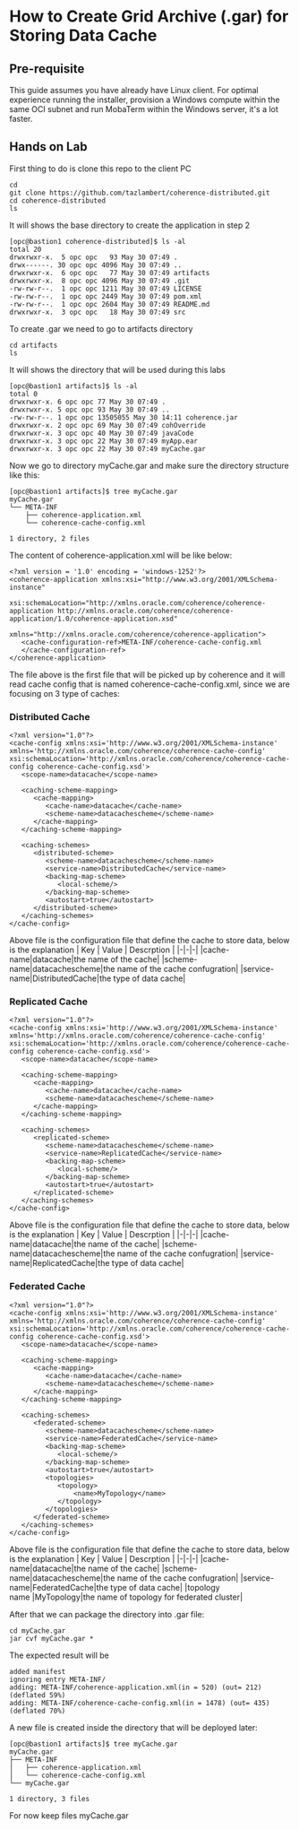# How to Create Grid Archive (.gar) for Storing Data Cache

## Pre-requisite

This guide assumes you have already have Linux client. For optimal experience running the installer, provision a Windows compute within the same OCI subnet and run MobaTerm within the Windows server, it's a lot faster.

## Hands on Lab

First thing to do is clone this repo to the client PC
```
cd
git clone https://github.com/tazlambert/coherence-distributed.git
cd coherence-distributed
ls
```
It will shows the base directory to create the application in step 2
```
[opc@bastion1 coherence-distributed]$ ls -al
total 20
drwxrwxr-x.  5 opc opc   93 May 30 07:49 .
drwx------. 30 opc opc 4096 May 30 07:49 ..
drwxrwxr-x.  6 opc opc   77 May 30 07:49 artifacts
drwxrwxr-x.  8 opc opc 4096 May 30 07:49 .git
-rw-rw-r--.  1 opc opc 1211 May 30 07:49 LICENSE
-rw-rw-r--.  1 opc opc 2449 May 30 07:49 pom.xml
-rw-rw-r--.  1 opc opc 2604 May 30 07:49 README.md
drwxrwxr-x.  3 opc opc   18 May 30 07:49 src
```
To create .gar we need to go to artifacts directory
```
cd artifacts
ls
```
It will shows the directory that will be used during this labs
```
[opc@bastion1 artifacts]$ ls -al
total 0
drwxrwxr-x. 6 opc opc 77 May 30 07:49 .
drwxrwxr-x. 5 opc opc 93 May 30 07:49 ..
-rw-rw-r--. 1 opc opc 13505055 May 30 14:11 coherence.jar
drwxrwxr-x. 2 opc opc 69 May 30 07:49 cohOverride
drwxrwxr-x. 3 opc opc 40 May 30 07:49 javaCode
drwxrwxr-x. 3 opc opc 22 May 30 07:49 myApp.ear
drwxrwxr-x. 3 opc opc 22 May 30 07:49 myCache.gar
```
Now we go to directory myCache.gar and make sure the directory structure like this:
```
[opc@bastion1 artifacts]$ tree myCache.gar
myCache.gar
└── META-INF
    ├── coherence-application.xml
    └── coherence-cache-config.xml

1 directory, 2 files
```
The content of coherence-application.xml will be like below:
```
<?xml version = '1.0' encoding = 'windows-1252'?>
<coherence-application xmlns:xsi="http://www.w3.org/2001/XMLSchema-instance"
                       xsi:schemaLocation="http://xmlns.oracle.com/coherence/coherence-application http://xmlns.oracle.com/coherence/coherence-application/1.0/coherence-application.xsd"
                       xmlns="http://xmlns.oracle.com/coherence/coherence-application">
   <cache-configuration-ref>META-INF/coherence-cache-config.xml
   </cache-configuration-ref>
</coherence-application>
```
The file above is the first file that will be picked up by coherence and it will read cache config that is named coherence-cache-config.xml, since we are focusing on 3 type of caches:

### Distributed Cache
```
<?xml version="1.0"?>
<cache-config xmlns:xsi='http://www.w3.org/2001/XMLSchema-instance' xmlns='http://xmlns.oracle.com/coherence/coherence-cache-config' xsi:schemaLocation='http://xmlns.oracle.com/coherence/coherence-cache-config coherence-cache-config.xsd'>
   <scope-name>datacache</scope-name>

   <caching-scheme-mapping>
      <cache-mapping>
         <cache-name>datacache</cache-name>
         <scheme-name>datacachescheme</scheme-name>
      </cache-mapping>
   </caching-scheme-mapping>

   <caching-schemes>
      <distributed-scheme>
         <scheme-name>datacachescheme</scheme-name>
         <service-name>DistributedCache</service-name>
         <backing-map-scheme>
            <local-scheme/>
         </backing-map-scheme>
         <autostart>true</autostart>
      </distributed-scheme>
   </caching-schemes>
</cache-config>
```
Above file is the configuration file that define the cache to store data, below is the explanation
| Key | Value | Descrption |
|-|-|-|
|cache-name|datacache|the name of the cache|
|scheme-name|datacachescheme|the name of the cache confugration|
|service-name|DistributedCache|the type of data cache|

### Replicated Cache
```
<?xml version="1.0"?>
<cache-config xmlns:xsi='http://www.w3.org/2001/XMLSchema-instance' xmlns='http://xmlns.oracle.com/coherence/coherence-cache-config' xsi:schemaLocation='http://xmlns.oracle.com/coherence/coherence-cache-config coherence-cache-config.xsd'>
   <scope-name>datacache</scope-name>

   <caching-scheme-mapping>
      <cache-mapping>
         <cache-name>datacache</cache-name>
         <scheme-name>datacachescheme</scheme-name>
      </cache-mapping>
   </caching-scheme-mapping>

   <caching-schemes>
      <replicated-scheme>
         <scheme-name>datacachescheme</scheme-name>
         <service-name>ReplicatedCache</service-name>
         <backing-map-scheme>
            <local-scheme/>
         </backing-map-scheme>
         <autostart>true</autostart>
      </replicated-scheme>
   </caching-schemes>
</cache-config>
```
Above file is the configuration file that define the cache to store data, below is the explanation
| Key | Value | Descrption |
|-|-|-|
|cache-name|datacache|the name of the cache|
|scheme-name|datacachescheme|the name of the cache confugration|
|service-name|ReplicatedCache|the type of data cache|

### Federated Cache
```
<?xml version="1.0"?>
<cache-config xmlns:xsi='http://www.w3.org/2001/XMLSchema-instance' xmlns='http://xmlns.oracle.com/coherence/coherence-cache-config' xsi:schemaLocation='http://xmlns.oracle.com/coherence/coherence-cache-config coherence-cache-config.xsd'>
   <scope-name>datacache</scope-name>

   <caching-scheme-mapping>
      <cache-mapping>
         <cache-name>datacache</cache-name>
         <scheme-name>datacachescheme</scheme-name>
      </cache-mapping>
   </caching-scheme-mapping>

   <caching-schemes>
      <federated-scheme>
         <scheme-name>datacachescheme</scheme-name>
         <service-name>FederatedCache</service-name>
         <backing-map-scheme>
            <local-scheme/>
         </backing-map-scheme>
         <autostart>true</autostart>
		 <topologies>
			<topology>
				<name>MyTopology</name>
			</topology>
		 </topologies>
      </federated-scheme>
   </caching-schemes>
</cache-config>
```
Above file is the configuration file that define the cache to store data, below is the explanation
| Key | Value | Descrption |
|-|-|-|
|cache-name|datacache|the name of the cache|
|scheme-name|datacachescheme|the name of the cache confugration|
|service-name|FederatedCache|the type of data cache|
|topology<br>name |MyTopology|the name of topology for federated cluster|

After that we can package the directory into .gar file:
```
cd myCache.gar
jar cvf myCache.gar *
```
The expected result will be
```
added manifest
ignoring entry META-INF/
adding: META-INF/coherence-application.xml(in = 520) (out= 212)(deflated 59%)
adding: META-INF/coherence-cache-config.xml(in = 1478) (out= 435)(deflated 70%)
```
A new file is created inside the directory that will be deployed later:
```
[opc@bastion1 artifacts]$ tree myCache.gar
myCache.gar
├── META-INF
│   ├── coherence-application.xml
│   └── coherence-cache-config.xml
└── myCache.gar

1 directory, 3 files
```
For now keep files myCache.gar
